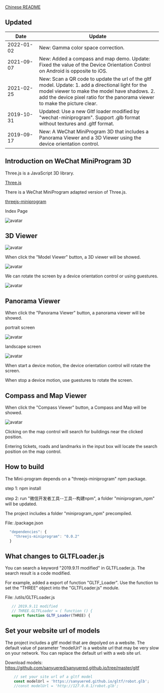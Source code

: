[Chinese README](https://zhuanlan.zhihu.com/p/82773324)  

## Updated

| Date　　　| Update |
| -- | -- |
| 2022-01-02 | New: Gamma color space correction. |
| 2021-09-07 | New: Added a compass and map demo. Update: Fixed the value of the Device Orientation Control on Android is opposite to iOS. |
| 2021-02-25 | New: Scan a QR code to update the url of the gltf model. Update: 1. add a directional light for the model viewer to make the model have shadows. 2. add the device pixel ratio for the panorama viewer to make the picture clear. |
| 2019-10-31 | Updated: Use a new Gltf loader modified by "wechat-miniprogram". Support .glb format without textures and .gltf format. |
| 2019-09-17 | New: A WeChat MiniProgram 3D that includes a Panorama Viewer and a 3D Viewer using the device orientation control. |

## Introduction on WeChat MiniProgram 3D

Three.js is a JavaScript 3D library.

[Three.js](https://github.com/mrdoob/three.js)

There is a WeChat MiniProgram adapted version of Three.js.

[threejs-miniprogram](https://github.com/wechat-miniprogram/threejs-miniprogram)
 
Index Page

![avatar](screenshot/1.jpg)

## 3D Viewer

![avatar](screenshot/4.gif)

When click the "Model Viewer" button, a 3D viewer will be showed.

![avatar](screenshot/5.jpg)

We can rotate the screen by a device orientation control or using guestures.

![avatar](screenshot/6.jpg)

## Panorama Viewer

When click the "Panorama Viewer" button, a panorama viewer will be showed.

portrait screen

![avatar](screenshot/2.jpg)

landscape screen

![avatar](screenshot/3.jpg)

When start a device motion, the device orientation control will rotate the screen.

When stop a device motion, use guestures to rotate the screen.

## Compass and Map Viewer

When click the "Compass Viewer" button, a Compass and Map will be showed.

![avatar](screenshot/7.jpg)

Clicking on the map control will search for buildings near the clicked position. 

Entering tickets, roads and landmarks in the input box will locate the search position on the map control.

## How to build

The Mini-program depends on a "threejs-miniprogram" npm package. 

step 1: npm install

step 2: run "微信开发者工具--工具--构建npm", a folder "miniprogram_npm" will be updated.

The project includes a folder "miniprogram_npm" precompiled.

File: /package.json

```javascript
  "dependencies": {
    "threejs-miniprogram": "0.0.2"
  }
```

## What changes to GLTFLoader.js

You can search a keyword "2019.9.11 modified" in GLTFLoader.js. The search result is a code modified.

For example, added a export of function "GLTF_Loader". Use the function to set the "THREE" object into the "GLTFLoader.js" module.

File: /utils/GLTFLoader.js

```javascript
   // 2019.9.11 modified
   // THREE.GLTFLoader = ( function () {
   export function GLTF_Loader(THREE) {
```
## Set your website url of models

The project includes a gltf model that are depolyed on a website. The default value of parameter "modelUrl" is a website url that may be very slow on your network. You can replace the default url with a web site url.

Download models: https://github.com/sanyuered/sanyuered.github.io/tree/master/gltf

```javascript
    // set your site url of a gltf model
    const modelUrl = 'https://sanyuered.github.io/gltf/robot.glb';
    //const modelUrl = 'http://127.0.0.1/robot.glb';
```
